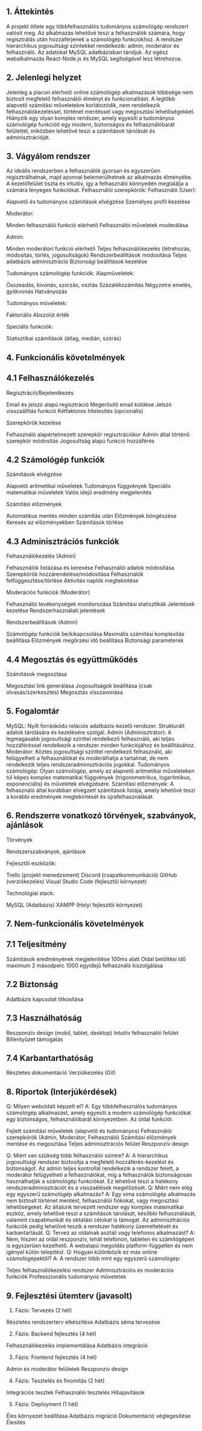 ## 1. Áttekintés
A projekt ötlete egy  többfelhasználós tudományos számológép rendszert valósít meg. Az alkalmazás lehetővé teszi a felhasználók számára, hogy regisztrálás után hozzáférjenek a számológép funkciókhoz. A rendszer hierarchikus jogosultsági szintekkel rendelkezik: admin, moderátor és felhasználó. Az adatokat MySQL adatbázisban tároljuk. Az egész webalkalmazás React-Node.js és MySQL segítségével lesz létrehozva.
## 2. Jelenlegi helyzet
Jelenleg a piacon elérhető online számológép alkalmazások többsége nem biztosít megfelelő felhasználói élményt és funkcionalitást. A legtöbb alapvető számítási műveletekre korlátozódik, nem rendelkezik felhasználókezeléssel, történet mentéssel vagy megosztási lehetőségekkel. Hiányzik egy olyan komplex rendszer, amely egyesíti a tudományos számológép funkcióit egy modern, biztonságos és felhasználóbarát felülettel, miközben lehetővé teszi a számítások tárolását és adminisztrációját.
## 3. Vágyálom rendszer
Az ideális rendszerben a felhasználók gyorsan és egyszerűen regisztrálhatnak, majd azonnal belemerülhetnek az alkalmazás élményébe. A kezelőfelület tiszta és intuitív, így a felhasználó könnyedén megtalálja a számára lényeges funkciókat.
Felhasználói szerepkörök:
Felhasználó (User):

Alapvető és tudományos számítások elvégzése
Személyes profil kezelése

Moderátor:

Minden felhasználói funkció elérhető
Felhasználói műveletek moderálása

Admin:

Minden moderátori funkció elérhető
Teljes felhasználókezelés (létrehozás, módosítás, törlés, jogosultságok)
Rendszerbeállítások módosítása
Teljes adatbázis adminisztráció
Biztonsági beállítások kezelése

Tudományos számológép funkciók:
Alapműveletek:

Összeadás, kivonás, szorzás, osztás
Százalékszámítás
Négyzetre emelés, gyökvonás
Hatványozás

Tudományos műveletek:

Faktoriális
Abszolút érték


Speciális funkciók:

Statisztikai számítások (átlag, medián, szórás)




## 4. Funkcionális követelmények
## 4.1 Felhasználókezelés

Regisztráció/Bejelentkezés

Email és jelszó alapú regisztráció
Megerősítő email küldése
Jelszó visszaállítás funkció
Kétfaktoros hitelesítés (opcionális)


Szerepkörök kezelése

Felhasználó alapértelmezett szerepkör regisztrációkor
Admin által történő szerepkör módosítás
Jogosultság alapú funkció hozzáférés



## 4.2 Számológép funkciók

Számítások elvégzése

Alapvető aritmetikai műveletek
Tudományos függvények
Speciális matematikai műveletek
Valós idejű eredmény megjelenítés


Számítási előzmények

Automatikus mentés minden számítás után
Előzmények böngészése
Keresés az előzményekben
Számítások törlése



## 4.3 Adminisztrációs funkciók

Felhasználókezelés (Admin)

Felhasználók listázása és keresése
Felhasználói adatok módosítása
Szerepkörök hozzárendelése/módosítása
Felhasználók felfüggesztése/törlése
Aktivitás naplók megtekintése


Moderációs funkciók (Moderátor)

Felhasználói tevékenységek monitorozása
Számítási statisztikák
Jelentések kezelése
Rendszerhasználati jelentések


Rendszerbeállítások (Admin)

Számológép funkciók be/kikapcsolása
Maximális számítási komplexitás beállítása
Előzmények megőrzési idő beállítása
Biztonsági paraméterek



## 4.4 Megosztás és együttműködés

Számítások megosztása

Megosztási link generálása
Jogosultságok beállítása (csak olvasás/szerkesztés)
Megosztás visszavonása



## 5. Fogalomtár

MySQL:
Nyílt forráskódú relációs adatbázis-kezelő rendszer. Strukturált adatok tárolására és kezelésére szolgál.
Admin (Adminisztrátor):
A legmagasabb jogosultsági szinttel rendelkező felhasználó, aki teljes hozzáféréssel rendelkezik a rendszer minden funkciójához és beállításához.
Moderátor:
Köztes jogosultsági szinttel rendelkező felhasználó, aki felügyelheti a felhasználókat és moderálhatja a tartalmat, de nem rendelkezik teljes rendszeradminisztrációs jogokkal.
Tudományos számológép:
Olyan számológép, amely az alapvető aritmetikai műveleteken túl képes komplex matematikai függvények (trigonometrikus, logaritmikus, exponenciális) és műveletek elvégzésére.
Számítási előzmények:
A felhasználó által korábban elvégzett számítások listája, amely lehetővé teszi a korábbi eredmények megtekintését és újrafelhasználását.
## 6. Rendszerre vonatkozó törvények, szabványok, ajánlások
Törvények


Rendszerszabványok, ajánlások

Fejlesztői eszközök:

Trello (projekt menedzsment)
Discord (csapatkommunikáció)
GitHub (verziókezelés)
Visual Studio Code (fejlesztői környezet)


Technológiai stack:



MySQL (Adatbázis)
XAMPP (Helyi fejlesztői környezet)


## 7. Nem-funkcionális követelmények
## 7.1 Teljesítmény

Számítások eredményének megjelenítése 100ms alatt
Oldal betöltési idő maximum 2 másodperc
1000 egyidejű felhasználó kiszolgálása

## 7.2 Biztonság

Adatbázis kapcsolat titkosítása

## 7.3 Használhatóság

Reszponzív design (mobil, tablet, desktop)
Intuitív felhasználói felület
Billentyűzet támogatás


## 7.4 Karbantarthatóság

Részletes dokumentáció
Verziókezelés (Git)

## 8. Riportok (Interjúkérdések)
Q: Milyen weboldalt képzelt el?
A: Egy többfelhasználós tudományos számológép alkalmazást, amely egyesíti a modern számológép funkciókat egy biztonságos, felhasználóbarát környezetben. Az oldal funkciói:

Fejlett számítási műveletek (alapvető és tudományos)
Felhasználói szerepkörök (Admin, Moderátor, Felhasználó)
Számítási előzmények mentése és megosztása
Teljes adminisztrációs felület
Reszponzív design

Q: Miért van szükség több felhasználói szintre?
A: A hierarchikus jogosultsági rendszer biztosítja a megfelelő hozzáférés-kezelést és biztonságot. Az admin teljes kontrollal rendelkezik a rendszer felett, a moderátor felügyelheti a felhasználókat, míg a felhasználók biztonságosan használhatják a számológép funkciókat. Ez lehetővé teszi a hatékony rendszeradminisztrációt és a visszaélések megelőzését.
Q: Miért nem elég egy egyszerű számológép alkalmazás?
A: Egy sima számológép alkalmazás nem biztosít történet mentést, felhasználói fiókokat, vagy megosztási lehetőségeket. Az általunk tervezett rendszer egy komplex matematikai eszköz, amely lehetővé teszi a számítások tárolását, későbbi felhasználását, valamint csapatmunkát és oktatási célokat is támogat. Az adminisztrációs funkciók pedig lehetővé teszik a rendszer hatékony üzemeltetését és karbantartását.
Q: Tervez az oldalnak asztali vagy telefonos alkalmazást?
A: Nem, hiszen az oldal reszponzív, tehát telefonon, tableten és számítógépen is egyszerűen kezelhető. A webalapú megoldás platform-független és nem igényel külön telepítést.
Q: Hogyan különbözik ez más online számológépektől?
A: A rendszer több mint egy egyszerű számológép:

Teljes felhasználókezelési rendszer
Adminisztrációs és moderációs funkciók
Professzionális tudományos műveletek

## 9. Fejlesztési ütemterv (javasolt)
1. Fázis: Tervezés (2 hét)

Részletes rendszerterv elkészítése
Adatbázis séma tervezése

2. Fázis: Backend fejlesztés (4 hét)

Felhasználókezelés implementálása
Adatbázis integráció

3. Fázis: Frontend fejlesztés (4 hét)

Admin és moderátor felületek
Reszponzív design

4. Fázis: Tesztelés és finomítás (2 hét)

Integrációs tesztek
Felhasználói tesztelés
Hibajavítások

5. Fázis: Deployment (1 hét)

Éles környezet beállítása
Adatbázis migráció
Dokumentáció véglegesítése
Élesítés

